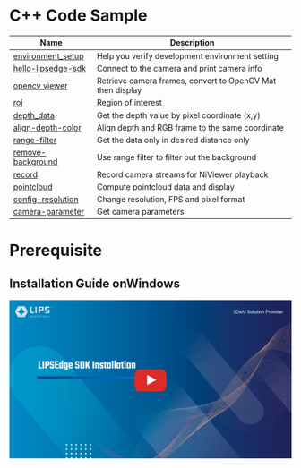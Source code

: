 # C++ Code Sample

| Name                                        | Description                                                |
| ------------------------------------------- | ---------------------------------------------------------- |
| [environment_setup](./environment_setup/)   | Help you verify development environment setting            |
| [hello-lipsedge-sdk](./hello-lipsedge-sdk/) | Connect to the camera and print camera info                |
| [opencv_viewer](./opencv_viewer/)           | Retrieve camera frames, convert to OpenCV Mat then display |
| [roi](./roi/)                               | Region of interest                                         |
| [depth_data](./depth_data/)                 | Get the depth value by pixel coordinate (x,y)              |
| [align-depth-color](./align-depth-color/)   | Align depth and RGB frame to the same coordinate           |
| [range-filter](./range-filter/)             | Get the data only in desired distance only                 |
| [remove-background](./remove-background/)   | Use range filter to filter out the background           |
| [record](./record/)                         | Record camera streams for NiViewer playback             |
| [pointcloud](./pointcloud/)                 | Compute pointcloud data and display                     |
| [config-resolution](./config-resolution/)   | Change resolution, FPS and pixel format                      |
| [camera-parameter](./camera-parameter.md)     | Get camera parameters                            |

# Prerequisite

## Installation Guide onWindows

[![Installation Guide on Windows](../.asset/sdk_installation_thumbnail.png)](https://youtu.be/qZqX6Qc6dtQ)
